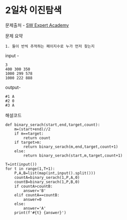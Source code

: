 # 2일차 이진탐색

문제출처 - [SW Expert Academy](https://swexpertacademy.com/main/learn/course/lectureProblemViewer.do)

문제 요약 

 	1. 둘이 반씩 추적하는 페이지수로 누가 먼저 찾는지

input - 

```
3
400 300 350
1000 299 578
1000 222 888
```

output-

```
#1 A
#2 0
#3 A
```

해설코드 

```
def binary_serach(start,end,target,count):
    m=(start+end)//2
    if m==target:
        return count
    if target>m:
        return binary_serach(m,end,target,count+1)
    else:
        return binary_serach(start,m,target,count+1)

T=int(input())
for t in range(1,T+1):
    P,A,B=list(map(int,input().split()))
    countA=binary_serach(1,P,A,0)
    countB=binary_serach(1,P,B,0)
    if countA>countB:
        answer='B'
    elif countA==countB:
        answer=0
    else:
        answer='A'
    print(f'#{t} {answer}')

```

